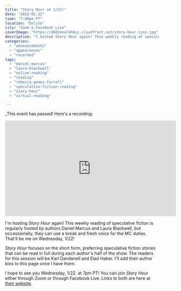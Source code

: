 ```yaml
---
title: "Story Hour on 1/22!"
date: "2025-01-22"
time: "7:00pm PT"
location: "Online"
city: "Zoom & Facebook Live"
coverImage: "https://d602mxa74hbsi.cloudfront.net/story-hour-icon.jpg"
description: "I hosted Story Hour again! This weekly reading of speculative fiction is regularly hosted by authors Daniel Marcus and Laura Blackwell, but occassionally, they can use a break and fresh voice for the MC duties."
categories:
  - "announcements"
  - "appearances"
  - "recorded"
tags:
  - "daniel-marcus"
  - "laura-blackwell"
  - "online-reading"
  - "reading"
  - "rebecca-gomez-farrell"
  - "speculative-fiction-reading"
  - "story-hour"
  - "virtual-reading"

---
```

 _This event has passed! Here's a recording:
 
 <iframe src="https://www.facebook.com/plugins/video.php?height=314&href=https%3A%2F%2Fwww.facebook.com%2F100039975042631%2Fvideos%2F1362989251809100%2F&show_text=false&width=560&t=0" width="560" height="314" style="border:none;overflow:hidden" scrolling="no" frameborder="0" allowfullscreen="true" allow="autoplay; clipboard-write; encrypted-media; picture-in-picture; web-share" allowFullScreen="true"></iframe>

 I'm hosting _Story Hour_ again! This weekly reading of speculative fiction is regularly hosted by authors Daniel Marcus and Laura Blackwell, but occassionally, they can use a break and fresh voice for the MC duties. That'll be me on Wednesday, 1/22!

_Story Hour_ focuses on the short form, preferring speculative fiction stories that can be read in full during each author's half of the show. The readers for this session will be Karl Dandenell and Elad Haber. I'll add their author bios to this page once I have them.

I hope to see you Wednesday, 1/22. at 7pm PT! You can join _Story Hour_ either through Zoom or through Facebook Live. Links to both are here at [their website](https://www.storyhour2020.com/).
